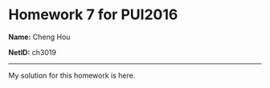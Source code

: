 # Homework 7 for PUI2016
**Name:** Cheng Hou

**NetID:** ch3019

---

My solution for this homework is here.
